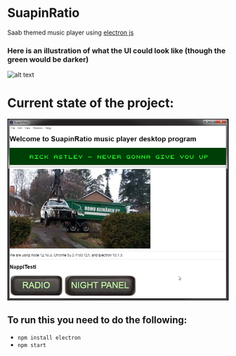 # SuapinRatio
Saab themed music player using [electron js](https://www.electronjs.org/)

### Here is an illustration of what the UI could look like (though the green would be darker)
![alt text](https://media.discordapp.net/attachments/640999047414546452/763468301409583134/unknown.png "SuapinRatio UI illustration")

# Current state of the project:

![alt text](resources/screenshots/nykytila-20-10-08.png "Current state of the program")


## To run this you need to do the following:
* `npm install electron`
* `npm start`
